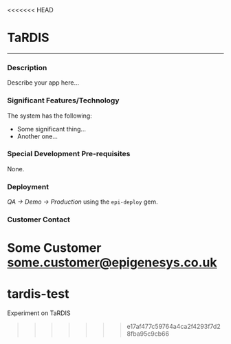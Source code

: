 <<<<<<< HEAD
# TaRDIS
---

### Description
Describe your app here...

### Significant Features/Technology
The system has the following:

* Some significant thing...
* Another one...

### Special Development Pre-requisites
None.

### Deployment
*QA -> Demo -> Production* using the `epi-deploy` gem.

### Customer Contact
Some Customer <some.customer@epigenesys.co.uk>
=======
# tardis-test
Experiment on TaRDIS
>>>>>>> e17af477c59764a4ca2f4293f7d28fba95c9cb66
